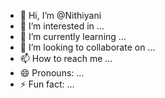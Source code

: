 - 👋 Hi, I’m @Nithiyani
- 👀 I’m interested in ...
- 🌱 I’m currently learning ...
- 💞️ I’m looking to collaborate on ...
- 📫 How to reach me ...
- 😄 Pronouns: ...
- ⚡ Fun fact: ...

<!---
Nithiyani/Nithiyani is a ✨ special ✨ repository because its `README.md` (this file) appears on your GitHub profile.
You can click the Preview link to take a look at your changes.
--->
